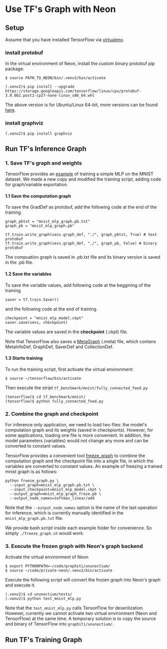 # Use TF's Graph with Neon


## Setup

Assume that you have installed TensorFlow via [virtualenv](https://www.tensorflow.org/versions/r0.9/get_started/os_setup.html#virtualenv-installation).

### install protobuf

In the virtual environment of Neon, install the custom binary protobuf pip package. 

```
$ source PATH_TO_NEON/bin/.venv2/bin/activate

(.venv2)$ pip install --upgrade https://storage.googleapis.com/tensorflow/linux/cpu/protobuf-3.0.0b2.post2-cp27-none-linux_x86_64.whl

```
The above version is for Ubuntu/Linux 64-bit, more versions can be found [here](https://github.com/tensorflow/tensorflow/blob/master/tensorflow/g3doc/get_started/os_setup.md#protobuf-library-related-issues).

### install graphviz

```
(.venv2)$ pip install graphviz
```

## Run TF's Inference Graph

### 1. Save TF's graph and weights

TensorFlow provides an [example](https://github.com/tensorflow/tensorflow/tree/master/tensorflow/examples/tutorials/mnist) of training a simple MLP on the MNIST dataset. We made a new copy and modified the training script, adding code for graph/variable exportation.


#### 1.1 Save the computation graph

To save the GradDef as protobuf, add the following code at the end of the training.

```  
graph_pbtxt = "mnist_mlp_graph.pb.txt"  
graph_pb = "mnist_mlp_graph.pb"  

tf.train.write_graph(sess.graph_def, "./", graph_pbtxt, True) # text protobuf  
tf.train.write_graph(sess.graph_def, "./", graph_pb, False) # binary protobuf
```

The compuation graph is saved in .pb.txt file and its binary version is saved in the .pb file.

#### 1.2 Save the variables  

To save the variable values, add following code at the beggining of the training

```
saver = tf.train.Saver() 
```

and the following code at the end of training.

```  
checkpoint = "mnist_mlp_model.ckpt"  
saver.save(sess, checkpoint)
```

The variable values are saved in the **checkpoint** (.ckpt) file.

Note that TensorFlow also saves a [MetaGraph](https://www.tensorflow.org/versions/r0.9/how_tos/meta_graph/index.html) (.meta) file, which contans MetaInfoDef, GraphDef, SaverDef and CollectionDef.

#### 1.3 Starts training

To run the training script, first activate the virtual environment:

```
$ source ~/tensorflow/bin/activate  
```

Then execute the stript `tf_benchmark/mnist/fully_connected_feed.py`

```
(tensorflow)$ cd tf_benchmark/mnist/
(tensorflow)$ python fully_connected_feed.py
```


### 2. Combine the graph and checkpoint

For inference only application, we need to load two files: the model's computation graph and its weights (saved in checkpionts). 
However, for some applications, loading one file is more convenient.
In addition, the model parameters (variables) would not change any more and can be converted to constant values. 

TensorFlow provides a convenient tool [freeze_graph](https://github.com/tensorflow/tensorflow/blob/master/tensorflow/python/tools/freeze_graph.py) to combine the computation graph and the checkpoint file into a single file, in which the variables are converted to constant values. An example of freezing a trained mnist graph is as follows:

```
python freeze_graph.py \
  --input_graph=mnist_mlp_graph.pb.txt \
  --input_checkpoint=mnist_mlp_model.ckpt \
  --output_graph=mnist_mlp_graph_froze.pb \
  --output_node_names=softmax_linear/add
```
Note that the `--output_node_names` option is the name of the last operation for inference, which is currently manually identified in the `mnist_mlp_graph.pb.txt` file.

We provide bash script inside each example folder for convenience. So simply `./freeze_graph.sh` would work.

### 3. Execute the frozen graph with Neon's graph backend

Activate the virtual environment of Neon

```
$ export PYTHONPATH=~/code/graphiti/ununoctium/
$ source ~/code/private-neon/.venv2/bin/activate
```
Execute the following script will convert the frozen graph into Neon's graph and execute it.

```
(.venv2)$ cd ununoctium/tests/
(.venv2)$ python test_mnist_mlp.py
``` 

Note that the `test_mnist_mlp.py` calls TensorFlow for deserilization. However, currently we cannot activate two virtual environment (Neon and TensorFlow) at the same time. A temporary solution is to copy the source and binary of TensorFlow into `graphiti/ununoctium/`.


## Run TF's Training Graph

